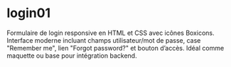 # login01
Formulaire de login responsive en HTML et CSS avec icônes Boxicons. Interface moderne incluant champs utilisateur/mot de passe, case "Remember me", lien "Forgot password?" et bouton d’accès. Idéal comme maquette ou base pour intégration backend.
